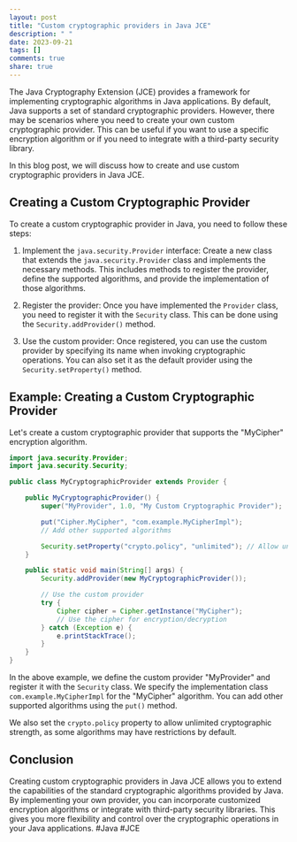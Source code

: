 ```yaml
---
layout: post
title: "Custom cryptographic providers in Java JCE"
description: " "
date: 2023-09-21
tags: []
comments: true
share: true
---
```


The Java Cryptography Extension (JCE) provides a framework for implementing cryptographic algorithms in Java applications. By default, Java supports a set of standard cryptographic providers. However, there may be scenarios where you need to create your own custom cryptographic provider. This can be useful if you want to use a specific encryption algorithm or if you need to integrate with a third-party security library.

In this blog post, we will discuss how to create and use custom cryptographic providers in Java JCE.

## Creating a Custom Cryptographic Provider

To create a custom cryptographic provider in Java, you need to follow these steps:

1. Implement the `java.security.Provider` interface: Create a new class that extends the `java.security.Provider` class and implements the necessary methods. This includes methods to register the provider, define the supported algorithms, and provide the implementation of those algorithms.

2. Register the provider: Once you have implemented the `Provider` class, you need to register it with the `Security` class. This can be done using the `Security.addProvider()` method.

3. Use the custom provider: Once registered, you can use the custom provider by specifying its name when invoking cryptographic operations. You can also set it as the default provider using the `Security.setProperty()` method.

## Example: Creating a Custom Cryptographic Provider

Let's create a custom cryptographic provider that supports the "MyCipher" encryption algorithm.

```java
import java.security.Provider;
import java.security.Security;

public class MyCryptographicProvider extends Provider {

    public MyCryptographicProvider() {
        super("MyProvider", 1.0, "My Custom Cryptographic Provider");

        put("Cipher.MyCipher", "com.example.MyCipherImpl");
        // Add other supported algorithms

        Security.setProperty("crypto.policy", "unlimited"); // Allow unlimited cryptographic strength
    }

    public static void main(String[] args) {
        Security.addProvider(new MyCryptographicProvider());

        // Use the custom provider
        try {
            Cipher cipher = Cipher.getInstance("MyCipher");
            // Use the cipher for encryption/decryption
        } catch (Exception e) {
            e.printStackTrace();
        }
    }
}
```

In the above example, we define the custom provider "MyProvider" and register it with the `Security` class. We specify the implementation class `com.example.MyCipherImpl` for the "MyCipher" algorithm. You can add other supported algorithms using the `put()` method.

We also set the `crypto.policy` property to allow unlimited cryptographic strength, as some algorithms may have restrictions by default.

## Conclusion

Creating custom cryptographic providers in Java JCE allows you to extend the capabilities of the standard cryptographic algorithms provided by Java. By implementing your own provider, you can incorporate customized encryption algorithms or integrate with third-party security libraries. This gives you more flexibility and control over the cryptographic operations in your Java applications. #Java #JCE